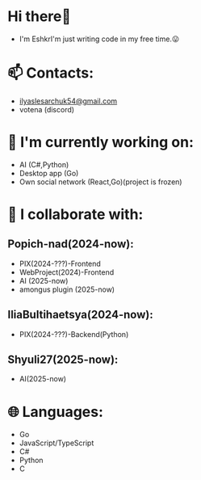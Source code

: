# Hi there👋
 - I'm EshkrI'm just writing code in my free time.😛

# 📫 Contacts:
 - ilyaslesarchuk54@gmail.com 
 - votena (discord)

# 🔧 I'm currently working on:
 - AI (C#,Python)
 - Desktop app (Go)
 - Own social network (React,Go)(project is frozen) 

# 🍈 I collaborate with:
 ## Popich-nad(2024-now): 
 - PIX(2024-???)-Frontend
 - WebProject(2024)-Frontend
 - AI (2025-now)
 - amongus plugin (2025-now)

 ## IliaBultihaetsya(2024-now):
 - PIX(2024-???)-Backend(Python)

 ## Shyuli27(2025-now):
  - AI(2025-now)
  


# 🌐 Languages:
 - Go
 - JavaScript/TypeScript
 - C#
 - Python
 - C
   
<!--
**ShorWati/Shorwati** is a ✨ _special_ ✨ repository because its `README.md` (this file) appears on your GitHub profile.

Here are some ideas to get you started:

- 🔭 I’m currently working on ...
- 🌱 I’m currently learning ...
- 👯 I’m looking to collaborate on ...
- 🤔 I’m looking for help with ...
- 💬 Ask me about ...
- 📫 How to reach me: ...
- 😄 Pronouns: ...
- ⚡ Fun fact: ...
-->
